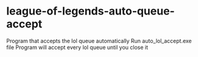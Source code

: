 # league-of-legends-auto-queue-accept
Program that accepts the lol queue automatically
Run auto_lol_accept.exe file
Program will accept every lol queue until you close it
